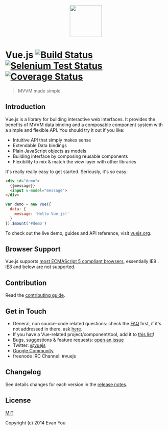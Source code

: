 <p align="center"><a href="http://vuejs.org" target="_blank"><img width="100"src="http://vuejs.org/images/logo.png"></a></p>

 # Vue.js [![Build Status](https://travis-ci.org/yyx990803/vue.svg?branch=master)](https://travis-ci.org/yyx990803/vue) [![Selenium Test Status](https://saucelabs.com/buildstatus/vuejs)](https://saucelabs.com/u/vuejs) [![Coverage Status](https://img.shields.io/coveralls/yyx990803/vue.svg)](https://coveralls.io/r/yyx990803/vue?branch=master)

 > MVVM made simple.

 ## Introduction

 Vue.js is a library for building interactive web interfaces. It provides the benefits of MVVM data binding and a composable component system with a simple and flexible API. You should try it out if you like:

 - Intuitive API that simply makes sense
 - Extendable Data bindings
 - Plain JavaScript objects as models
 - Building interface by composing reusable components
 - Flexibility to mix & match the view layer with other libraries

 It's really really easy to get started. Seriously, it's so easy:

 ``` html
 <div id="demo">
   {{message}}
   <input v-model="message">
 </div>
 ```

 ``` js
 var demo = new Vue({
   data: {
     message: 'Hello Vue.js!'
   }
 }).$mount('#demo')
 ```

 To check out the live demo, guides and API reference, visit [vuejs.org](http://vuejs.org).

 ## Browser Support

 Vue.js supports [most ECMAScript 5 compliant browsers](https://saucelabs.com/u/vuejs), essentially IE9 . IE8 and below are not supported.

 ## Contribution

 Read the [contributing guide](https://github.com/yyx990803/vue/blob/master/CONTRIBUTING.md).

 ## Get in Touch

 - General, non source-code related questions: check the [FAQ](https://github.com/yyx990803/vue/wiki/FAQ) first, if it's not addressed in there, ask [here](https://github.com/vuejs/Discussion/issues).
 - If you have a Vue-related project/component/tool, add it to [this list](https://github.com/yyx990803/vue/wiki/User-Contributed-Components-&-Tools)!
 - Bugs, suggestions & feature requests: [open an issue](https://github.com/yyx990803/vue/issues)
 - Twitter: [@vuejs](https://twitter.com/vuejs)
 - [Google  Community](https://plus.google.com/communities/112229843610661683911)
 - freenode IRC Channel: #vuejs

 ## Changelog

 See details changes for each version in the [release notes](https://github.com/yyx990803/vue/releases).

 ## License

 [MIT](http://opensource.org/licenses/MIT)

 Copyright (c) 2014 Evan You
